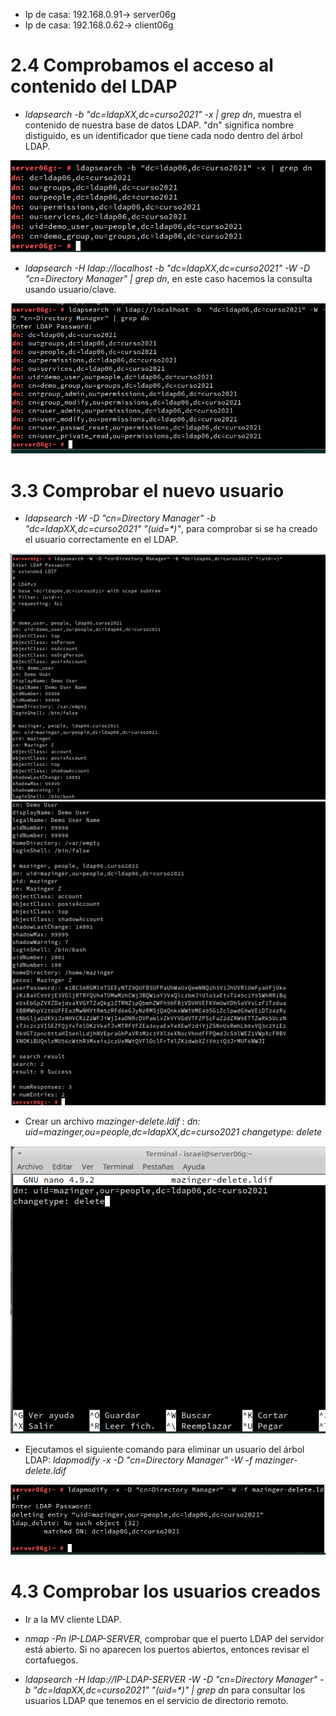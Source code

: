 - Ip de casa: 192.168.0.91-> server06g
- Ip de casa: 192.168.0.62-> client06g



# 2.4 Comprobamos el acceso al contenido del LDAP

- _ldapsearch -b "dc=ldapXX,dc=curso2021" -x | grep dn_, muestra el contenido de nuestra base de datos LDAP. "dn" significa nombre distiguido, es un identificador que tiene cada nodo dentro del árbol LDAP.

 ![2.4.1](https://github.com/IsraelLemos/add2021-israel-lemos/blob/master/DS-por-comandos/img/Captura-4.PNG?raw=true)

- _ldapsearch -H ldap://localhost -b "dc=ldapXX,dc=curso2021" -W -D "cn=Directory Manager" | grep dn_, en este caso hacemos la consulta usando usuario/clave.

 ![2.4.2](https://github.com/IsraelLemos/add2021-israel-lemos/blob/master/DS-por-comandos/img/Captura%20de%20pantalla_2020-11-18_10-02-04.png?raw=true)


# 3.3 Comprobar el nuevo usuario
- _ldapsearch -W -D "cn=Directory Manager" -b "dc=ldapXX,dc=curso2021" "(uid=*)"_, para comprobar si se ha creado el usuario correctamente en el LDAP.

![3.3.1](https://github.com/IsraelLemos/add2021-israel-lemos/blob/master/DS-por-comandos/img/Captura%20de%20pantalla_2020-11-18_10-20-45.png?raw=true)
![3.3.2](https://github.com/IsraelLemos/add2021-israel-lemos/blob/master/DS-por-comandos/img/Captura%20de%20pantalla_2020-11-18_10-20-57.png?raw=true)


- Crear un archivo _mazinger-delete.ldif_ :
_dn: uid=mazinger,ou=people,dc=ldapXX,dc=curso2021
changetype: delete_

 ![3.3.3](https://github.com/IsraelLemos/add2021-israel-lemos/blob/master/DS-por-comandos/img/Captura-2.PNG?raw=true)



- Ejecutamos el siguiente comando para eliminar un usuario del árbol LDAP: _ldapmodify -x -D "cn=Directory Manager" -W -f mazinger-delete.ldif_

 ![3.3.4](https://github.com/IsraelLemos/add2021-israel-lemos/blob/master/DS-por-comandos/img/Captura-3.PNG?raw=true)


#  4.3 Comprobar los usuarios creados
- Ir a la MV cliente LDAP.
- _nmap -Pn IP-LDAP-SERVER_, comprobar que el puerto LDAP del servidor está abierto. Si no aparecen los puertos abiertos, entonces revisar el cortafuegos.







- _ldapsearch -H ldap://IP-LDAP-SERVER -W -D "cn=Directory Manager" -b "dc=ldapXX,dc=curso2021" "(uid=*)" | grep dn_ para consultar los usuarios LDAP que tenemos en el servicio de directorio remoto.
